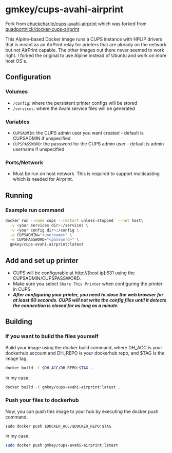 # gmkey/cups-avahi-airprint

Fork from [chuckcharlie/cups-avahi-airprint](https://github.com/chuckcharlie/docker-cups-airprint) which was forked from [quadportnick/docker-cups-airprint](https://github.com/quadportnick/docker-cups-airprint)

This Alpine-based Docker image runs a CUPS instance with HPLIP drivers that is meant as an AirPrint relay for printers that are already on the network but not AirPrint capable. The other images out there never seemed to work right. I forked the original to use Alpine instead of Ubuntu and work on more host OS's.

## Configuration

### Volumes

* `/config`: where the persistent printer configs will be stored
* `/services`: where the Avahi service files will be generated

### Variables

* `CUPSADMIN`: the CUPS admin user you want created - default is CUPSADMIN if unspecified
* `CUPSPASSWORD`: the password for the CUPS admin user - default is admin username if unspecified

### Ports/Network

* Must be run on host network. This is required to support multicasting which is needed for Airprint.

## Running

### Example run command

```bash
docker run --name cups --restart unless-stopped  --net host\
  -v <your services dir>:/services \
  -v <your config dir>:/config \
  -e CUPSADMIN="<username>" \
  -e CUPSPASSWORD="<password>" \
  gmkey/cups-avahi-airprint:latest
```

## Add and set up printer

* CUPS will be configurable at http://[host ip]:631 using the CUPSADMIN/CUPSPASSWORD.
* Make sure you select `Share This Printer` when configuring the printer in CUPS.
* ***After configuring your printer, you need to close the web browser for at least 60 seconds. CUPS will not write the config files until it detects the connection is closed for as long as a minute.***


## Building

### If you want to build the files yourself

Build your image using the docker build command, where DH_ACC is your dockerhub account and DH_REPO is your dockerhub repo, and $TAG is the image tag.

```bash
docker build -t $DH_ACC/DH_REPO:$TAG . 
```

In my case:

```bash
docker build -t gmkey/cups-avahi-airprint:latest . 
```

### Push your files to dockerhub

Now, you can push this image to your hub by executing the docker push command.

```bsh
sudo docker push $DOCKER_ACC/$DOCKER_REPO:$TAG
```

In my case:

```bash
sudo docker push gmkey/cups-avahi-airprint:latest
```
